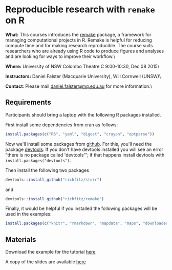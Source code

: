 # Reproducible research with `remake` on R

**What:** This courses introduces the [remake](https://github.com/richfitz/remake) package, a framework for managing computational projects in R. Remake is helpful for reducing compute time and for making research reproducible. The course suits researchers who are already using R code to produce figures and analyses and are looking for ways to improve their workflow.\\

**Where:** University of NSW  Colombo Theatre C 9:00-10:30, Dec 08 2015\\

**Instructors:** Daniel Falster (Macquarie University), Will Cornwell (UNSW)\\

**Contact**: Please mail <daniel.falster@mq.edu.au> for more information.\\

## Requirements

Participants should bring a laptop with the following R packages installed.

First install some dependencies from cran as follows:

```r
install.packages(c("R6", "yaml", "digest", "crayon", "optparse"))
```

Now we'll install some packages from [github](github.com). For this, you'll need the package [devtools](https://github.com/hadley/devtools). If you don't have devtools installed you will see an error "there is no package called 'devtools'"; if that happens install devtools with `install.packages("devtools")`.


Then install the following two packages

```r
devtools::install_github("richfitz/storr")
```
and

```r
devtools::install_github("richfitz/remake")
```

Finally, it would be helpful if you installed the following packages will be used in the examples:

```r
install.packages(c("knitr", "rmarkdown", "mapdata", "maps", "downloader", "smatr"))
```

## Materials

Download the example for the tutorial [here](../../raw/master/remake_baad_example.zip)

A copy of the slides are available [here](../../raw/master/remake_intro_slides.pdf)
